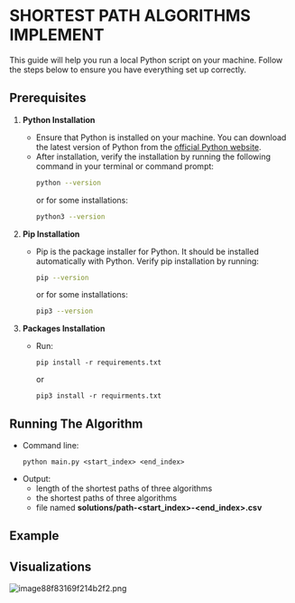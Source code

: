 # SHORTEST PATH ALGORITHMS IMPLEMENT

This guide will help you run a local Python script on your machine. Follow the steps below to ensure you have everything set up correctly.

## Prerequisites

1. **Python Installation**
   - Ensure that Python is installed on your machine. You can download the latest version of Python from the [official Python website](https://www.python.org/downloads/).
   - After installation, verify the installation by running the following command in your terminal or command prompt:
     ```bash
     python --version
     ```
     or for some installations:
     ```bash
     python3 --version
     ```

2. **Pip Installation**
   - Pip is the package installer for Python. It should be installed automatically with Python. Verify pip installation by running:
     ```bash
     pip --version
     ```
     or for some installations:
     ```bash
     pip3 --version
     ```

3. **Packages Installation**
    - Run:
        ```
        pip install -r requirements.txt
        ```
        or
        ```
        pip3 install -r requirments.txt
        ```

## Running The Algorithm

- Command line:
    ```
    python main.py <start_index> <end_index>
    ```
- Output: 
    - length of the shortest paths of three algorithms
    - the shortest paths of three algorithms
    - file named **solutions/path-<start_index>-<end_index>.csv**

## Example


## Visualizations


<img src="https://imgbb.host/images/image88f83169f214b2f2.png" alt="image88f83169f214b2f2.png" border="0">